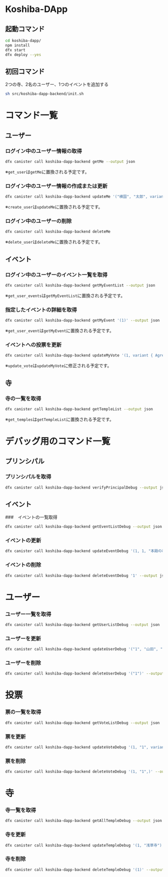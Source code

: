 # Koshiba-DApp
## 起動コマンド
```sh
cd koshiba-dapp/
npm install
dfx start
dfx deploy --yes
```

## 初回コマンド
2つの寺、2名のユーザー、1つのイベントを追加する
```sh
sh src/koshiba-dapp-backend/init.sh
```

# コマンド一覧

## ユーザー

### ログイン中のユーザー情報の取得
```sh
dfx canister call koshiba-dapp-backend getMe --output json
```
※`get_user`は`getMe`に置換される予定です。

### ログイン中のユーザー情報の作成または更新
```sh
dfx canister call koshiba-dapp-backend updateMe '("横国", "太郎", variant { S }, 1)' --output json
```
※`create_user`は`updateMe`に置換される予定です。

### ログイン中のユーザーの削除
```sh
dfx canister call koshiba-dapp-backend deleteMe
```
※`delete_user`は`deleteMe`に置換される予定です。

## イベント

### ログイン中のユーザーのイベント一覧を取得
```sh
dfx canister call koshiba-dapp-backend getMyEventList --output json
```
※`get_user_events`は`getMyEventList`に置換される予定です。

### 指定したイベントの詳細を取得
```sh
dfx canister call koshiba-dapp-backend getMyEvent '(1)' --output json
```
※`get_user_event`は`getMyEvent`に置換される予定です。

### イベントへの投票を更新
```sh
dfx canister call koshiba-dapp-backend updateMyVote '(1, variant { Agree })' --output json
```
※`update_vote`は`updateMyVote`に修正される予定です。

## 寺

### 寺の一覧を取得
```sh
dfx canister call koshiba-dapp-backend getTempleList --output json
```
※`get_temples`は`getTempleList`に置換される予定です。

# デバッグ用のコマンド一覧
## プリンシパル
### プリンシパルを取得
```sh
dfx canister call koshiba-dapp-backend verifyPrincipalDebug --output json
```

## イベント
###　イベントの一覧取得
```sh
dfx canister call koshiba-dapp-backend getEventListDebug --output json
```

### イベントの更新
```sh
dfx canister call koshiba-dapp-backend updateEventDebug '(1, 1, "本殿の改修", "当神社の本殿は築120年が経過し、老朽化が進んでおります。特に屋根の傷みや柱の劣化が目立ち、安全面の懸念が増しております。これに伴い、本殿の改修工事を検討しております。\n\n今回の改修では、伝統的な意匠を保ちつつ耐久性を向上させることを目的とし、工事費用は約5,000万円を見込んでおります。\n\nつきましては、本殿改修について皆さまのご意見をお聞かせいただきたく存じます。賛成・反対を含め、ご意見がございましたら、下記の方法でお寄せください。", "2025-04-01T12:00:00Z")'
```
### イベントの削除
```sh
dfx canister call koshiba-dapp-backend deleteEventDebug '1' --output json
```
# ユーザー
### ユーザー一覧を取得
```sh
dfx canister call koshiba-dapp-backend getUserListDebug --output json
```
### ユーザーを更新
```sh
dfx canister call koshiba-dapp-backend updateUserDebug '("1", "山田", "太郎2", variant { S }, 1)' --output json
```
### ユーザーを削除
```sh
dfx canister call koshiba-dapp-backend deleteUserDebug '("1")' --output json
```
# 投票
### 票の一覧を取得
```sh
dfx canister call koshiba-dapp-backend getVoteListDebug --output json
```
### 票を更新
```sh
dfx canister call koshiba-dapp-backend updateVoteDebug '(1, "1", variant { Agree })' --output json
```

### 票を削除
```sh
dfx canister call koshiba-dapp-backend deleteVoteDebug '(1, "1",)' --output json
```

# 寺
### 寺一覧を取得
```sh
dfx canister call koshiba-dapp-backend getAllTempleDebug --output json
```

### 寺を更新
```sh
dfx canister call koshiba-dapp-backend updateTempleDebug '(1, "浅草寺")' --output json
```
### 寺を削除
```sh
dfx canister call koshiba-dapp-backend deleteTempleDebug '(1)' --output json
```